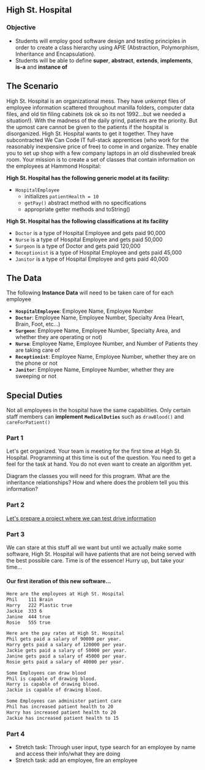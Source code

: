 ## High St. Hospital

### Objective

- Students will employ good software design and testing principles in order to create a class hierarchy using APIE (Abstraction, Polymorphism, Inheritance and Encapsulation).
- Students will be able to define **super**, **abstract**, **extends**, **implements**, **is-a** and **instance of**

## The Scenario

High St. Hospital is an organizational mess.  They have unkempt files of employee information scattered throughout manilla folders, computer data files, and old tin filing cabinets (ok ok so its not 1992...but we needed a situation!).  With the madness of the daily grind, patients are the priority.  But the upmost care cannot be given to the patients if the hospital is disorganized.  High St. Hospital wants to get it together.  They have subcontracted We Can Code IT full-stack apprentices (who work for the reasonably inexpensive price of free) to come in and organize.  They enable you to set up shop with a few company laptops in an old dissheveled break room.  Your mission is to create a set of classes that contain information on the employees at Hammond Hospital:

**High St. Hospital has the following generic model at its facility:**
-	`HospitalEmployee`
      - initializes `patientHealth = 10` 
      -  `getPay()` abstract method with no specifications
      - appropriate getter methods and toString() 
      
**High St. Hospital has the following classifications at its facility**
-	`Doctor` is a type of Hospital Employee and gets paid 90,000
-	`Nurse` is a type of Hospital Employee and gets paid 50,000
-	`Surgeon` is a type of Doctor and gets paid 120,000
-	`Receptionist` is a type of Hospital Employee and gets paid 45,000
-	`Janitor` is a type of Hospital Employee and gets paid 40,000



## The Data
The following **Instance Data** will need to be taken care of for each employee

- **`HospitalEmployee`**: Employee Name, Employee Number
- **`Doctor`**: Employee Name, Employee Number, Specialty Area (Heart, Brain, Foot, etc…)
- **`Surgeon`**: Employee Name, Employee Number, Specialty Area, and whether they are operating or not)
- **`Nurse`**: Employee Name, Employee Number, and Number of Patients they are taking care of
- **`Receptionist`**: Employee Name, Employee Number, whether they are on the phone or not
- **`Janitor`**: Employee Name, Employee Number, whether they are sweeping or not

## Special Duties
Not all employees in the hospital have the same capabilities. Only certain staff members can **implement** **`MedicalDuties`** such as `drawBlood()` and `careForPatient()`




### Part 1 

Let's get organized.  Your team is meeting for the first time at High St. Hospital.  Programming at this time is out of the question.  You need to get a feel for the task at hand.  You do not even want to create an algorithm yet.  

Diagram the classes you will need for this program.  What are the inheritance relationships?  How and where does the problem tell you this information?

### Part 2

[Let's prepare a project where we can test drive information](https://github.com/WeCanCodeIT/gradle-scripts) 

### Part 3

We can stare at this stuff all we want but until we actually make some software, High St. Hospital will have patients that are not being served with the best possible care. Time is of the essence! Hurry up, but take your time...

#### Our first iteration of this new software...

```bash
Here are the employees at High St. Hospital
Phil	111	Brain
Harry	222	Plastic	true
Jackie	333	6
Janine	444	true
Rosie	555	true

Here are the pay rates at High St. Hospital
Phil gets paid a salary of 90000 per year.
Harry gets paid a salary of 120000 per year.
Jackie gets paid a salary of 50000 per year.
Janine gets paid a salary of 45000 per year.
Rosie gets paid a salary of 40000 per year.

Some Employees can draw blood
Phil is capable of drawing blood.
Harry is capable of drawing blood.
Jackie is capable of drawing blood.

Some Employees can administer patient care
Phil has increased patient health to 20
Harry has increased patient health to 20
Jackie has increased patient health to 15
```

### Part 4
- Stretch task: Through user input, type search for an employee by name and access their info/what they are doing
- Stretch task: add an employee, fire an employee
